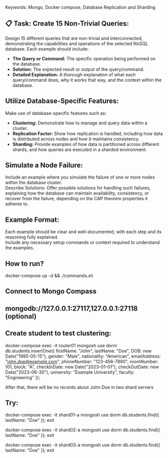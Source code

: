 Keywords: Mongo, Docker compose, Database Replication and Sharding

## 📋 Task: Create 15 Non-Trivial Queries:

Design 15 different queries that are non-trivial and interconnected, demonstrating the capabilities and operations of the selected NoSQL database.
Each example should include:<br>
- **The Query or Command:** The specific operation being performed on the database.<br>
- **Solution:** The expected result or output of the query/command.<br>
- **Detailed Explanation:** A thorough explanation of what each query/command does, why it works that way, and the context within the database.

## Utilize Database-Specific Features:
Make use of database-specific features such as:

- **Clustering:** Demonstrate how to manage and query data within a cluster.
- **Replication Factor:** Show how replication is handled, including how data is distributed across nodes and how it maintains consistency.
- **Sharding:** Provide examples of how data is partitioned across different shards, and how queries are executed in a sharded environment.

## Simulate a Node Failure:

Include an example where you simulate the failure of one or more nodes within the database cluster.<br>
Describe Solutions: Offer possible solutions for handling such failures, explaining how the database can maintain availability, consistency, or recover from the failure, depending on the CAP theorem properties it adheres to.

## Example Format:<br>
Each example should be clear and well-documented, with each step and its reasoning fully explained.<br>
Include any necessary setup commands or context required to understand the examples.

## How to run?

docker-compose up -d && ./commands.sh

## Connect to Mongo Compass
## mongodb://127.0.0.1:27117,127.0.0.1:27118 (optional)


## Create student to test clustering:

docker-compose exec -it router01 mongosh
use dorm
db.students.insertOne({
    firstName: "John",
    lastName: "Doe",
    DOB: new Date("1995-05-15"),
    gender: "Male",
    nationality: "American",
    emailAddress: "john.doe@example.com",
    phoneNumber: "123-456-7890",
    roomNumber: 101,
    block: "A",
    checkInDate: new Date("2023-01-01"),
    checkOutDate: new Date("2023-06-30"),
    university: "Example University",
    faculty: "Engineering"
});


After that, there will be no records about John Doe in two shard servers

## Try:

docker-compose exec -it shard01-a mongosh
use dorm
db.students.find({ lastName: "Doe" });
exit

docker-compose exec -it shard02-a mongosh
use dorm
db.students.find({ lastName: "Doe" });
exit

docker-compose exec -it shard03-a mongosh
use dorm
db.students.find({ lastName: "Doe" });
exit

